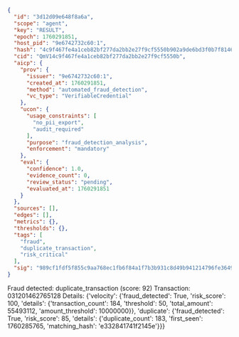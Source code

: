 ```json
{
  "id": "3d12d09e648f8a6a",
  "scope": "agent",
  "key": "RESULT",
  "epoch": 1760291851,
  "host_pid": "9e6742732c60:1",
  "hash": "4c9f467fe4a1ceb82bf277da2bb2e27f9cf5550b902a9de6bd3f0b7f81463f96",
  "cid": "QmV14c9f467fe4a1ceb82bf277da2bb2e27f9cf5550b",
  "aicp": {
    "prov": {
      "issuer": "9e6742732c60:1",
      "created_at": 1760291851,
      "method": "automated_fraud_detection",
      "vc_type": "VerifiableCredential"
    },
    "ucon": {
      "usage_constraints": [
        "no_pii_export",
        "audit_required"
      ],
      "purpose": "fraud_detection_analysis",
      "enforcement": "mandatory"
    },
    "eval": {
      "confidence": 1.0,
      "evidence_count": 0,
      "review_status": "pending",
      "evaluated_at": 1760291851
    }
  },
  "sources": [],
  "edges": [],
  "metrics": {},
  "thresholds": {},
  "tags": [
    "fraud",
    "duplicate_transaction",
    "risk_critical"
  ],
  "sig": "989cf1fdf5f855c9aa768ec1fb6f84a1f7b3b931c8d49b941214796fe3649174"
}
```

Fraud detected: duplicate_transaction (score: 92)
Transaction: 031201462765128
Details: {'velocity': {'fraud_detected': True, 'risk_score': 100, 'details': {'transaction_count': 184, 'threshold': 50, 'total_amount': 55493112, 'amount_threshold': 10000000}}, 'duplicate': {'fraud_detected': True, 'risk_score': 85, 'details': {'duplicate_count': 183, 'first_seen': 1760285765, 'matching_hash': 'e332841741f2145e'}}}